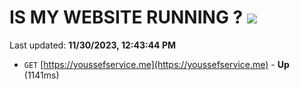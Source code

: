# IS MY WEBSITE RUNNING ? [![](https://img.shields.io/static/v1?label=Sponsor&message=%E2%9D%A4&logo=GitHub&color=%23fe8e86)](https://github.com/sponsors/<username>)

Last updated: **11/30/2023, 12:43:44 PM**

- `GET` [https://youssefservice.me](https://youssefservice.me) - **Up** (1141ms)
